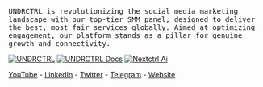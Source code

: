 <p>
  <samp>
    UNDRCTRL is revolutionizing the social media marketing landscape with our top-tier SMM panel, designed to deliver the best, most fair services globally. Aimed at optimizing engagement, our platform stands as a pillar for genuine growth and connectivity.
  </samp>
</p>

<a href="https://undrctrl.id"><img src="https://img.shields.io/badge/undrctrl.id-18181B?&logo=spacex" alt="UNDRCTRL" /></a>
<a href="https://docs.undrctrl.id"><img src="https://img.shields.io/badge/docs.undrctrl.id-18181B?&logo=spacex&logoColor=3BB5EC" alt="UNDRCTRL Docs" /></a>
<a href="https://ai.undrctrl.id"><img src="https://img.shields.io/badge/ai.undrctrl.id-18181B?&logo=spacex&logoColor=1CD1C6" alt="Nextctrl Ai" /></a>

[YouTube](https://www.youtube.com/@UNDRCTRLid) - [LinkedIn](https://www.linkedin.com/company/undrctrl) - [Twitter](https://twitter.com/undrctrlid) - [Telegram](https://t.me/undrctrl_id) - [Website](https://undrctrl.id)
